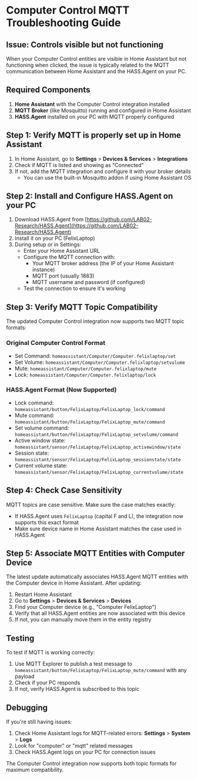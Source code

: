 # Computer Control MQTT Troubleshooting Guide

## Issue: Controls visible but not functioning

When your Computer Control entities are visible in Home Assistant but not functioning when clicked, the issue is typically related to the MQTT communication between Home Assistant and the HASS.Agent on your PC.

## Required Components

1. **Home Assistant** with the Computer Control integration installed
2. **MQTT Broker** (like Mosquitto) running and configured in Home Assistant
3. **HASS.Agent** installed on your PC with MQTT properly configured

## Step 1: Verify MQTT is properly set up in Home Assistant

1. In Home Assistant, go to **Settings** > **Devices & Services** > **Integrations**
2. Check if MQTT is listed and showing as "Connected"
3. If not, add the MQTT integration and configure it with your broker details
   - You can use the built-in Mosquitto addon if using Home Assistant OS

## Step 2: Install and Configure HASS.Agent on your PC

1. Download HASS.Agent from [https://github.com/LAB02-Research/HASS.Agent](https://github.com/LAB02-Research/HASS.Agent)
2. Install it on your PC (FelixLaptop)
3. During setup or in Settings:
   - Enter your Home Assistant URL
   - Configure the MQTT connection with:
     - Your MQTT broker address (the IP of your Home Assistant instance)
     - MQTT port (usually 1883)
     - MQTT username and password (if configured)
   - Test the connection to ensure it's working

## Step 3: Verify MQTT Topic Compatibility

The updated Computer Control integration now supports two MQTT topic formats:

### Original Computer Control Format
- Set Command: `homeassistant/Computer/Computer.felixlaptop/set`
- Set Volume: `homeassistant/Computer/Computer.felixlaptop/setvolume`
- Mute: `homeassistant/Computer/Computer.felixlaptop/mute`
- Lock: `homeassistant/Computer/Computer.felixlaptop/lock`

### HASS.Agent Format (Now Supported)
- Lock command: `homeassistant/button/FelixLaptop/FelixLaptop_lock/command`
- Mute command: `homeassistant/button/FelixLaptop/FelixLaptop_mute/command`
- Set volume command: `homeassistant/button/FelixLaptop/FelixLaptop_setvolume/command`
- Active window state: `homeassistant/sensor/FelixLaptop/FelixLaptop_activewindow/state`
- Session state: `homeassistant/sensor/FelixLaptop/FelixLaptop_sessionstate/state`
- Current volume state: `homeassistant/sensor/FelixLaptop/FelixLaptop_currentvolume/state`

## Step 4: Check Case Sensitivity

MQTT topics are case sensitive. Make sure the case matches exactly:
- If HASS.Agent uses `FelixLaptop` (capital F and L), the integration now supports this exact format
- Make sure device name in Home Assistant matches the case used in HASS.Agent

## Step 5: Associate MQTT Entities with Computer Device

The latest update automatically associates HASS.Agent MQTT entities with the Computer device in Home Assistant. After updating:

1. Restart Home Assistant
2. Go to **Settings** > **Devices & Services** > **Devices**
3. Find your Computer device (e.g., "Computer FelixLaptop")
4. Verify that all HASS.Agent entities are now associated with this device
5. If not, you can manually move them in the entity registry

## Testing

To test if MQTT is working correctly:
1. Use MQTT Explorer to publish a test message to `homeassistant/button/FelixLaptop/FelixLaptop_mute/command` with any payload
2. Check if your PC responds
3. If not, verify HASS.Agent is subscribed to this topic

## Debugging

If you're still having issues:
1. Check Home Assistant logs for MQTT-related errors: **Settings** > **System** > **Logs**
2. Look for "computer" or "mqtt" related messages
3. Check HASS.Agent logs on your PC for connection issues

The Computer Control integration now supports both topic formats for maximum compatibility. 